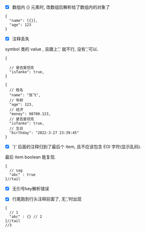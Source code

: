 - [x] 数组内 {} 元素时, 改数组后解析给了数组内的对象了

```
{
  "name": [{}],
  "age": 123
}
```



- [x] 注释丢失

symbol 类的 value , 且跟上',' 就不行, 没有','可以.

```
{
 
  // 是否是坦克
  "isTanke": true,
}
```

```
{
  // 姓名
  "name": "张飞",
  // 年龄
  "age": 123,
  // 经济
  "money": 98700.123,
  // 是否是坦克
  "isTanke": true,
  // 生日
  "birthday": "2022-3-27 23:39:45"
}
```

- [x] '}' 后面的注释归到了最后个 item, 且不应该包含 EOI 字符(显示乱码).

最后 item boolean 能复现.
```
{
  // sag
  "abc" : true
}//tail
```

- [x] 无引号key解析错误

- [x] 行尾跑到行头注释前面了, 无','时出现
```
{
  // 1
  "abc" : {} // 2
}//tail 
//3
```